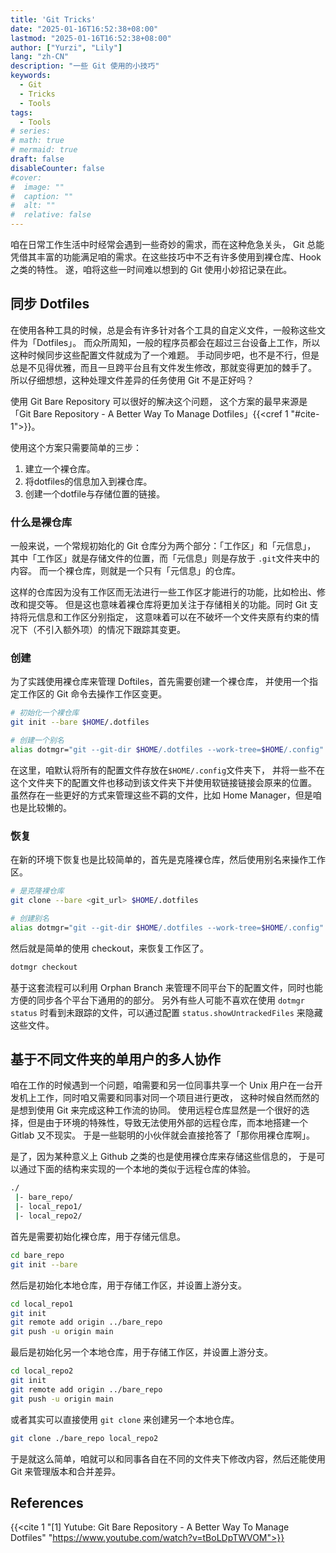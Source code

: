 ```yaml
---
title: 'Git Tricks'
date: "2025-01-16T16:52:38+08:00"
lastmod: "2025-01-16T16:52:38+08:00"
author: ["Yurzi", "Lily"]
lang: "zh-CN"
description: "一些 Git 使用的小技巧"
keywords:
  - Git
  - Tricks
  - Tools
tags:
  - Tools
# series:
# math: true
# mermaid: true
draft: false
disableCounter: false
#cover:
#  image: ""
#  caption: ""
#  alt: ""
#  relative: false
---
```


咱在日常工作生活中时经常会遇到一些奇妙的需求，而在这种危急关头，
Git 总能凭借其丰富的功能满足咱的需求。在这些技巧中不乏有许多使用到裸仓库、Hook 之类的特性。
遂，咱将这些一时间难以想到的 Git 使用小妙招记录在此。

## 同步 Dotfiles

在使用各种工具的时候，总是会有许多针对各个工具的自定义文件，一般称这些文件为「Dotfiles」。
而众所周知，一般的程序员都会在超过三台设备上工作，所以这种时候同步这些配置文件就成为了一个难题。
手动同步吧，也不是不行，但是总是不见得优雅，而且一旦跨平台且有文件发生修改，那就变得更加的棘手了。
所以仔细想想，这种处理文件差异的任务使用 Git 不是正好吗？

使用 Git Bare Repository 可以很好的解决这个问题，
这个方案的最早来源是「Git Bare Repository - A Better Way To Manage Dotfiles」{{<cref 1 "#cite-1">}}。

使用这个方案只需要简单的三步：

1. 建立一个裸仓库。
2. 将dotfiles的信息加入到裸仓库。
3. 创建一个dotfile与存储位置的链接。

### 什么是裸仓库

一般来说，一个常规初始化的 Git 仓库分为两个部分：「工作区」和「元信息」，
其中「工作区」就是存储文件的位置，而「元信息」则是存放于 `.git`文件夹中的内容。
而一个裸仓库，则就是一个只有「元信息」的仓库。

这样的仓库因为没有工作区而无法进行一些工作区才能进行的功能，比如检出、修改和提交等。
但是这也意味着裸仓库将更加关注于存储相关的功能。同时 Git 支持将元信息和工作区分别指定，
这意味着可以在不破坏一个文件夹原有约束的情况下（不引入额外项）的情况下跟踪其变更。

### 创建

为了实践使用裸仓库来管理 Doftiles，首先需要创建一个裸仓库，
并使用一个指定工作区的 Git 命令去操作工作区变更。

```sh
# 初始化一个裸仓库
git init --bare $HOME/.dotfiles

# 创建一个别名
alias dotmgr="git --git-dir $HOME/.dotfiles --work-tree=$HOME/.config"
```

在这里，咱默认将所有的配置文件存放在`$HOME/.config`文件夹下，
并将一些不在这个文件夹下的配置文件也移动到该文件夹下并使用软链接链接会原来的位置。
虽然存在一些更好的方式来管理这些不羁的文件，比如 Home Manager，但是咱也是比较懒的。

### 恢复

在新的环境下恢复也是比较简单的，首先是克隆裸仓库，然后使用别名来操作工作区。

```sh
# 是克隆裸仓库
git clone --bare <git_url> $HOME/.dotfiles

# 创建别名
alias dotmgr="git --git-dir $HOME/.dotfiles --work-tree=$HOME/.config"
```

然后就是简单的使用 checkout，来恢复工作区了。

```sh
dotmgr checkout
```

基于这套流程可以利用 Orphan Branch 来管理不同平台下的配置文件，同时也能方便的同步各个平台下通用的的部分。
另外有些人可能不喜欢在使用 `dotmgr status` 时看到未跟踪的文件，可以通过配置 `status.showUntrackedFiles` 来隐藏这些文件。

## 基于不同文件夹的单用户的多人协作

咱在工作的时候遇到一个问题，咱需要和另一位同事共享一个 Unix 用户在一台开发机上工作，同时咱又需要和同事对同一个项目进行更改，
这种时候自然而然的是想到使用 Git 来完成这种工作流的协同。
使用远程仓库显然是一个很好的选择，但是由于环境的特殊性，导致无法使用外部的远程仓库，而本地搭建一个 Gitlab 又不现实。
于是一些聪明的小伙伴就会直接抢答了「那你用裸仓库啊」。

是了，因为某种意义上 Github 之类的也是使用裸仓库来存储这些信息的，
于是可以通过下面的结构来实现的一个本地的类似于远程仓库的体验。

```sh
./
 |- bare_repo/
 |- local_repo1/
 |- local_repo2/
```

首先是需要初始化裸仓库，用于存储元信息。

```sh
cd bare_repo
git init --bare
```

然后是初始化本地仓库，用于存储工作区，并设置上游分支。

```sh
cd local_repo1
git init
git remote add origin ../bare_repo
git push -u origin main
```

最后是初始化另一个本地仓库，用于存储工作区，并设置上游分支。

```sh
cd local_repo2
git init
git remote add origin ../bare_repo
git push -u origin main
```

或者其实可以直接使用 `git clone` 来创建另一个本地仓库。

```sh
git clone ./bare_repo local_repo2
```

于是就这么简单，咱就可以和同事各自在不同的文件夹下修改内容，然后还能使用 Git 来管理版本和合并差异。

## References

{{<cite 1 "[1] Yutube: Git Bare Repository - A Better Way To Manage Dotfiles" "https://www.youtube.com/watch?v=tBoLDpTWVOM">}}
